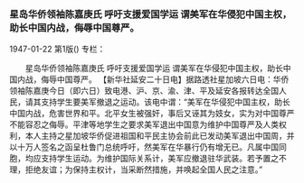### 星岛华侨领袖陈嘉庚氏  呼吁支援爱国学运  谓美军在华侵犯中国主权，助长中国内战，侮辱中国尊严。

1947-01-22
第1版()
专栏：

　　星岛华侨领袖陈嘉庚氏
    呼吁支援爱国学运
    谓美军在华侵犯中国主权，助长中国内战，侮辱中国尊严。
    【新华社延安二十日电】据路透社星加坡六日电：华侨领袖陈嘉庚今日（即六日）致电港、沪、京、渝、津、平及延安各报转达全国人民，请其支持学生要美军撤退之运动。该电中谓：“美军在华侵犯中国主权，助长中国内战，危害世界和平。北平女生被强奸，事后又诬其为妓女，实为对中国尊严不能容忍之侮辱。平津等地学生之要求美军退出中国意为维护中国尊严及人类权利，本人主持之星加坡华侨促进祖国和平民主协会前此已发动美军退出中国周，并以十万人签名之函呈杜鲁门总统呼吁，然美军在华暴行仍有增无已。凡属中国同胞，均应支持学生运动。为维护国际关系计，美军应撤退驻华武装。若予置之不理，拒绝友谊；为保持主权计，当采断然措施，并唤起全国人民之注意。”
